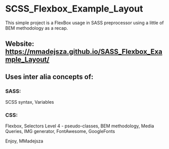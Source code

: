 # SCSS_Flexbox_Example_Layout

This simple project is a FlexBox usage in SASS preprocessor using a little of BEM methodology as a recap.
## Website: https://mmadejsza.github.io/SASS_Flexbox_Example_Layout/
## Uses inter alia concepts of:

### SASS: 
SCSS syntax, Variables 

### CSS: 
Flexbox, Selectors Level 4 - pseudo-classes, BEM methodology, Media Queries, IMG generator, FontAwesome, GoogleFonts

Enjoy, MMadejsza
